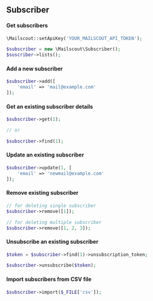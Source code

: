 ## Subscriber

#### Get subscribers

```php
\Mailscout::setApiKey('YOUR_MAILSCOUT_API_TOKEN');

$subscriber = new \Mailscout\Subscriber();
$suscriber->lists();
```

#### Add a new subscriber

```php
$subscriber->add([
    'email' => 'mail@example.com'
]);
```

#### Get an existing subscriber details

```php
$subscriber->get(1);

// or

$subscriber->find(1);
```

#### Update an existing subscriber

```php
$subscriber->update(1, [
    'email' => 'newmail@example.com'
]);
```

#### Remove existing subscriber

```php
// for deleting single subscriber
$subscriber->remove([1]);

// for deleting multiple subscriber
$subscriber->remove([1, 2, 3]);
```

#### Unsubscribe an existing subscriber

```php
$token = $subscriber->find(1)->unsubscription_token;

$subscriber->unsubscribe($token);
```

#### Import subscribers from CSV file

```php
$subscriber->import($_FILE['csv']);
```
